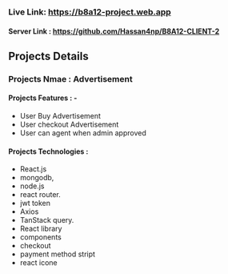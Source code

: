 
### Live Link: https://b8a12-project.web.app

#### Server Link : https://github.com/Hassan4np/B8A12-CLIENT-2

## Projects Details
 
### Projects Nmae :  Advertisement
 ####  Projects Features : - 
- User Buy Advertisement
- User checkout Advertisement
- User can agent when admin approved

#### Projects  Technologies :
- React.js
- mongodb,
- node.js
- react router.
- jwt token
- Axios
- TanStack query.
- React library
- components
- checkout 
- payment method stript
- react icone


